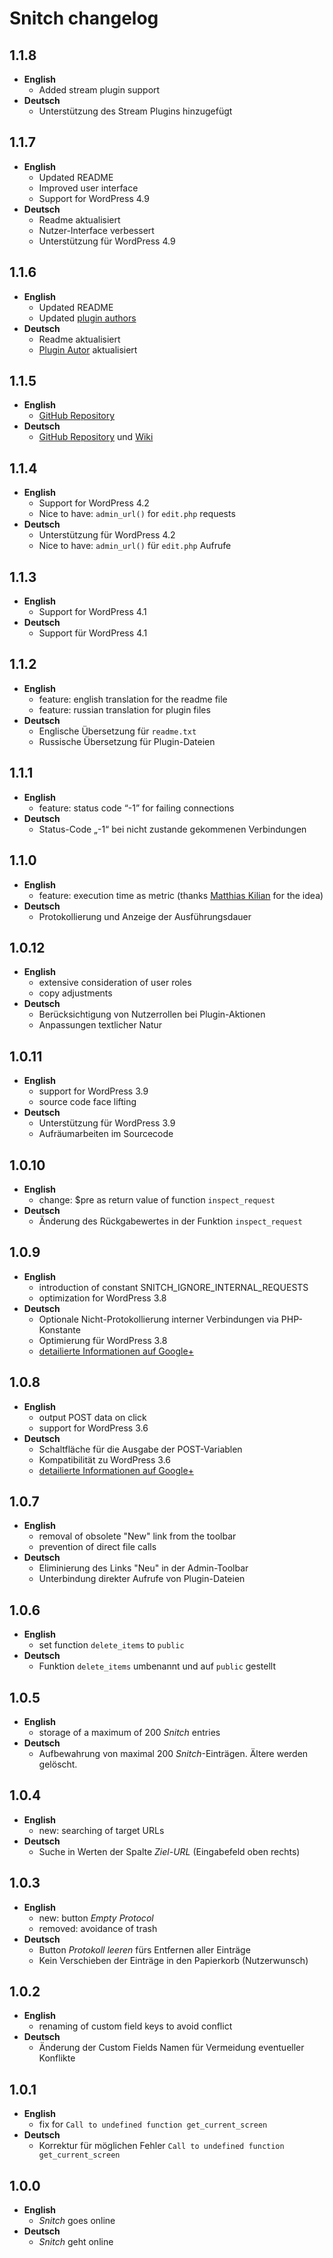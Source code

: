 # Snitch changelog

## 1.1.8
* **English**
   * Added stream plugin support
* **Deutsch**
   * Unterstützung des Stream Plugins hinzugefügt

## 1.1.7
* **English**
   * Updated README
   * Improved user interface
   * Support for WordPress 4.9
* **Deutsch**
   * Readme aktualisiert
   * Nutzer-Interface verbessert
   * Unterstützung für WordPress 4.9

## 1.1.6
* **English**
   * Updated README
   * Updated [plugin authors](https://gist.github.com/glueckpress/f058c0ab973d45a72720)
* **Deutsch**
   * Readme aktualisiert
   * [Plugin Autor](https://gist.github.com/glueckpress/f058c0ab973d45a72720) aktualisiert

## 1.1.5
* **English**
   * [GitHub Repository](https://github.com/sergejmueller/snitch)
* **Deutsch**
   * [GitHub Repository](https://github.com/sergejmueller/snitch) und [Wiki](https://github.com/sergejmueller/snitch/wiki)

## 1.1.4
* **English**
   * Support for WordPress 4.2
   * Nice to have: `admin_url()` for `edit.php` requests
* **Deutsch**
   * Unterstützung für WordPress 4.2
   * Nice to have: `admin_url()` für `edit.php` Aufrufe

## 1.1.3
* **English**
   * Support for WordPress 4.1
* **Deutsch**
   * Support für WordPress 4.1

## 1.1.2
* **English**
   * feature: english translation for the readme file
   * feature: russian translation for plugin files
* **Deutsch**
   * Englische Übersetzung für `readme.txt`
   * Russische Übersetzung für Plugin-Dateien

## 1.1.1
* **English**
   * feature: status code “-1” for failing connections
* **Deutsch**
   * Status-Code „-1“ bei nicht zustande gekommenen Verbindungen

## 1.1.0
* **English**
   * feature: execution time as metric (thanks [Matthias Kilian](https://www.gaertner.de) for the idea)
* **Deutsch**
   * Protokollierung und Anzeige der Ausführungsdauer

## 1.0.12
* **English**
   * extensive consideration of user roles
   * copy adjustments
* **Deutsch**
   * Berücksichtigung von Nutzerrollen bei Plugin-Aktionen
   * Anpassungen textlicher Natur

## 1.0.11
* **English**
   * support for WordPress 3.9
   * source code face lifting
* **Deutsch**
   * Unterstützung für WordPress 3.9
   * Aufräumarbeiten im Sourcecode

## 1.0.10
* **English**
   * change: $pre as return value of function `inspect_request`
* **Deutsch**
   * Änderung des Rückgabewertes in der Funktion `inspect_request`

## 1.0.9
* **English**
   * introduction of constant SNITCH_IGNORE_INTERNAL_REQUESTS
   * optimization for WordPress 3.8
* **Deutsch**
   * Optionale Nicht-Protokollierung interner Verbindungen via PHP-Konstante
   * Optimierung für WordPress 3.8
   * [detailierte Informationen auf Google+](https://plus.google.com/+SergejMüller/posts/KaSGc9uNpk4)

## 1.0.8
* **English**
   * output POST data on click
   * support for WordPress 3.6
* **Deutsch**
   * Schaltfläche für die Ausgabe der POST-Variablen
   * Kompatibilität zu WordPress 3.6
   * [detailierte Informationen auf Google+](https://plus.google.com/110569673423509816572/posts/f8VaQaHfQjx)

## 1.0.7
* **English**
   * removal of obsolete "New" link from the toolbar
   * prevention of direct file calls
* **Deutsch**
   * Eliminierung des Links "Neu" in der Admin-Toolbar
   * Unterbindung direkter Aufrufe von Plugin-Dateien

## 1.0.6
* **English**
   * set function `delete_items` to `public`
* **Deutsch**
   * Funktion `delete_items` umbenannt und auf `public` gestellt

## 1.0.5
* **English**
   * storage of a maximum of 200 *Snitch* entries
* **Deutsch**
   * Aufbewahrung von maximal 200 *Snitch*-Einträgen. Ältere werden gelöscht.

## 1.0.4
* **English**
   * new: searching of target URLs
* **Deutsch**
   * Suche in Werten der Spalte *Ziel-URL* (Eingabefeld oben rechts)

## 1.0.3
* **English**
   * new: button *Empty Protocol*
   * removed: avoidance of trash
* **Deutsch**
   * Button *Protokoll leeren* fürs Entfernen aller Einträge
   * Kein Verschieben der Einträge in den Papierkorb (Nutzerwunsch)

## 1.0.2
* **English**
   * renaming of custom field keys to avoid conflict
* **Deutsch**
   * Änderung der Custom Fields Namen für Vermeidung eventueller Konflikte

## 1.0.1
* **English**
   * fix for `Call to undefined function get_current_screen`
* **Deutsch**
   * Korrektur für möglichen Fehler `Call to undefined function get_current_screen`

## 1.0.0
* **English**
   * *Snitch* goes online
* **Deutsch**
   * *Snitch* geht online
